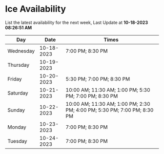 # Ice Availability

List the latest availability for the next week, Last Update at **10-18-2023 08:26:51 AM**

| Day         | Date        | Times       |
| ----------- | ----------- | ----------- |
|Wednesday|10-18-2023|7:00 PM; 8:30 PM|
|Thursday|10-19-2023||
|Friday|10-20-2023|5:30 PM; 7:00 PM; 8:30 PM|
|Saturday|10-21-2023|10:00 AM; 11:30 AM; 1:00 PM; 5:30 PM; 7:00 PM; 8:30 PM|
|Sunday|10-22-2023|10:00 AM; 11:30 AM; 1:00 PM; 2:30 PM; 4:00 PM; 5:30 PM; 7:00 PM; 8:30 PM|
|Monday|10-23-2023|7:00 PM; 8:30 PM|
|Tuesday|10-24-2023|7:00 PM; 8:30 PM|
